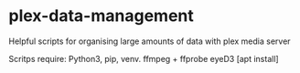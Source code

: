 # plex-data-management
Helpful scripts for organising large amounts of data with plex media server

Scritps require:
Python3, pip, venv.
ffmpeg + ffprobe
eyeD3 [apt install]

